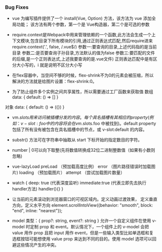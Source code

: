 ### Bug Fixes

* vue 为编写插件提供了一个 install(Vue, Option) 方法，该方法为 vue 添加全局功能；
该方法有两个参数，第一个是 Vue构造器，第二个是可选的参数

* require.context是Webpack中用来管理依赖的一个函数,此方法会生成一个上下文模块,包含目录下所有模块的引用,通过正则表达式匹配,然后require进来
require.context('.', false, /\.vue$/)
参数一:要查询的目录,上述代码指的是当前目录
参数二:是否要查询子孙目录,方法默认的值为false
参数三:要匹配的文件的后缀,是一个正则表达式,上述我要查询的是.vue文件)
正则表达匹配中是有区分大小写的，i 就是说明不区分大小写

* 在flex容器中，当空间不够的时候，flex-shrink不为0的元素会被压缩，所以解决的方法就是给图片设置：flex-shrink:0。

* 为了防止组件多个实例之间共享属性，所以需要通过工厂函数来获取值
数组
data: {
    default: () => []
} 
 
对象
data: {
    default: () => ({})
}

* vm.$slots
用来访问被插槽分发的内容。每个具名插槽有其相应的 property (例如：v-slot:foo 中的内容将会在 vm.$slots.foo 中被找到)。default property 包括了所有没有被包含在具名插槽中的节点，或 v-slot:default 的内容。

* substr() 方法可在字符串中抽取从 start 下标开始的指定数目的字符。

* number | 0可以向下取整(先将数值转换成32位二进制整数值（如果有小数则忽略)

* vue-lazyLoad 
preLoad （预加载高度比例）
error   （图片路径错误时加载图片)
loading （预加载图片）
attempt （尝试加载图片数量）

* watch 
{
    deep: true (代表深度监听)
    immediate:true (代表立即先去执行handler方法)
    handler(){} 
}

* 让当前的元素滚动到浏览器窗口的可视区域内。定义动画过渡效果， 定义垂直方向，定义水平方向
element.scrollIntoView({behavior: "smooth", block: "end", inline: "nearest"});

* model
类型：{ prop?: string, event?: string }
允许一个自定义组件在使用 v-model 时定制 prop 和 event。默认情况下，一个组件上的 v-model 会把 value 用作 prop 且把 input 用作 event，但是一些输入类型比如单选框和复选框按钮可能想使用 value prop 来达到不同的目的。使用 model 选项可以回避这些情况产生的冲突。


